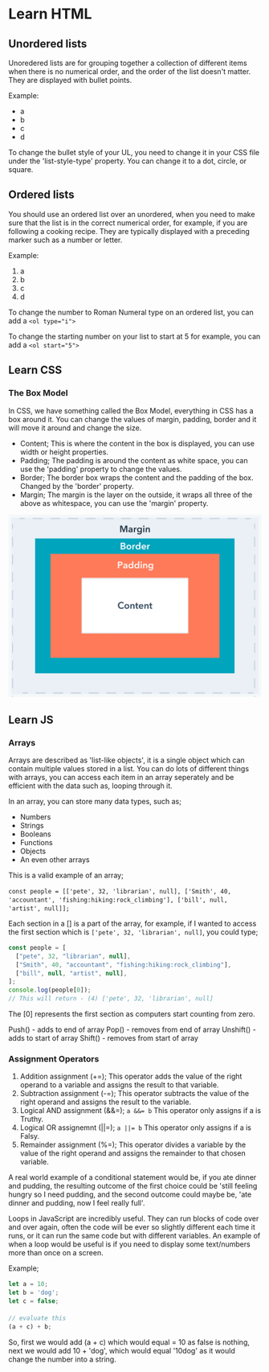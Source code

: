 # Learn HTML

## Unordered lists

Unoredered lists are for grouping together a collection of different items when there is
no numerical order, and the order of the list doesn't matter. They are displayed with
bullet points.

Example:
- a
- b
- c
- d

To change the bullet style of your UL, you need to change it in your CSS file under the 
'list-style-type' property. You can change it to a dot, circle, or square.

## Ordered lists

You should use an ordered list over an unordered, when you need to make sure that the list
is in the correct numerical order, for example, if you are following a cooking recipe. They
are typically displayed with a preceding marker such as a number or letter.

Example:
1. a
2. b
3. c
4. d

To change the number to Roman Numeral type on an ordered list, you can add a `<ol type="i">`

To change the starting number on your list to start at 5 for example, you can add a `<ol start="5">`

## Learn CSS

### The Box Model

In CSS, we have something called the Box Model, everything in CSS has a box around it. You can
change the values of margin, padding, border and it will move it around and change the size.

- Content; This is where the content in the box is displayed, you can use width or height properties.
- Padding; The padding is around the content as white space, you can use the 'padding' property to change the values.
- Border; The border box wraps the content and the padding of the box. Changed by the 'border' property.
- Margin; The margin is the layer on the outside, it wraps all three of the above as whitespace, you can use the 'margin' property.

![Box Model](BoxmodelCSS.png)

## Learn JS

### Arrays 

Arrays are described as 'list-like objects', it is a single object which can contain multiple values stored in a list. You can do lots of different things with arrays, you can access each item in an array seperately and be efficient with the data such as, looping through it.

In an array, you can store many data types, such as;

- Numbers
- Strings
- Booleans
- Functions
- Objects
- An even other arrays

This is a valid example of an array;

`const people = [['pete', 32, 'librarian', null], ['Smith', 40, 'accountant', 'fishing:hiking:rock_climbing'], ['bill', null, 'artist', null]];`

Each section in a [] is a part of the array, for example, if I wanted to access the first section  which is `['pete', 32, 'librarian', null]`, you could type;

```js
const people = [
  ["pete", 32, "librarian", null],
  ["Smith", 40, "accountant", "fishing:hiking:rock_climbing"],
  ["bill", null, "artist", null],
];
console.log(people[0]);
// This will return - (4) ['pete', 32, 'librarian', null]
```
The [0] represents the first section as computers start counting from zero.

Push() - adds to end of array
Pop() - removes from end of array
Unshift() - adds to start of array
Shift() - removes from start of array

### Assignment Operators

1. Addition assignment (+=); This operator adds the value of the right operand to a variable and assigns the result to that variable.
2. Subtraction assignment (-=); This operator subtracts the value of the right operand and assigns the result to the variable.
3. Logical AND assignment (&&=); `a &&= b` This operator only assigns if a is Truthy.
4. Logical OR assignemnt (||=); `a ||= b` This operator only assigns if a is Falsy.
5. Remainder assignment (%=); This operator divides a variable by the value of the right operand and assigns the remainder to that chosen variable.

A real world example of a conditional statement would be, if you ate dinner and pudding, the resulting outcome of the first choice could be 'still feeling hungry so I need pudding, and the second outcome could maybe be, 'ate dinner and pudding, now I feel really full'.

Loops in JavaScript are incredibly useful. They can run blocks of code over and over again, often the code will be ever so slightly different each time it runs, or it can run the same code but with different variables. An example of when a loop would be useful is if you need to display some text/numbers more than once on a screen.

Example;

```js
let a = 10;
let b = 'dog';
let c = false;

// evaluate this
(a + c) + b;
```
So, first we would add (a + c) which would equal = 10 as false is nothing, next we would add 10 + 'dog', which would equal '10dog' as it would change the number into a string.






